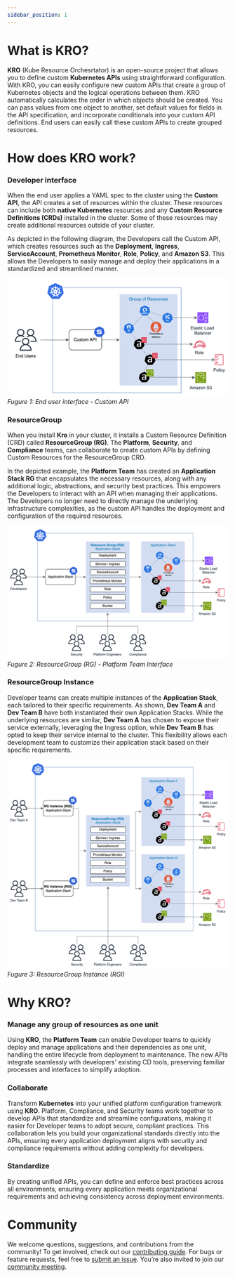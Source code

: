 ```yaml
---
sidebar_position: 1
---
```


# What is KRO?

**KRO** (Kube Resource Orchesrtator) is an open-source project that allows you
to define custom **Kubernetes APIs** using straightforward configuration. With
KRO, you can easily configure new custom APIs that create a group of Kubernetes
objects and the logical operations between them. KRO automatically calculates
the order in which objects should be created. You can pass values from one
object to another, set default values for fields in the API specification, and
incorporate conditionals into your custom API definitions. End users can easily
call these custom APIs to create grouped resources.

# How does KRO work?

### Developer interface

When the end user applies a YAML spec to the cluster using the **Custom API**,
the API creates a set of resources within the cluster. These resources can
include both **native Kubernetes** resources and any **Custom Resource
Definitions (CRDs)** installed in the cluster. Some of these resources may
create additional resources outside of your cluster.

As depicted in the following diagram, the Developers call the Custom API, which
creates resources such as the **Deployment**, **Ingress**, **ServiceAccount**,
**Prometheus Monitor**, **Role**, **Policy**, and **Amazon S3**. This allows the
Developers to easily manage and deploy their applications in a standardized and
streamlined manner.

![End user interface - Custom API](../../../images/architecture-diagrams/Kro-Dev-Interface.png)
_Fugure 1: End user interface - Custom API_

### ResourceGroup

When you install **Kro** in your cluster, it installs a Custom Resource
Definition (CRD) called **ResourceGroup (RG)**. The **Platform**, **Security**,
and **Compliance** teams, can collaborate to create custom APIs by defining
Custom Resources for the ResourceGroup CRD.

In the depicted example, the **Platform Team** has created an **Application
Stack RG** that encapsulates the necessary resources, along with any additional
logic, abstractions, and security best practices. This empowers the Developers
to interact with an API when managing their applications. The Developers no
longer need to directly manage the underlying infrastructure complexities, as
the custom API handles the deployment and configuration of the required
resources.

![Platform Team Interface](../../../images/architecture-diagrams/Kro-Platform-Team.png)
_Fugure 2: ResourceGroup (RG) - Platform Team Interface_

### ResourceGroup Instance

Developer teams can create multiple instances of the **Application Stack**, each
tailored to their specific requirements. As shown, **Dev Team A** and **Dev Team
B** have both instantiated their own Application Stacks. While the underlying
resources are similar, **Dev Team A** has chosen to expose their service
externally, leveraging the Ingress option, while **Dev Team B** has opted to
keep their service internal to the cluster. This flexibility allows each
development team to customize their application stack based on their specific
requirements.

![ResourceGroup Instance](../../../images/architecture-diagrams/Kro-Instance.png)
_Fugure 3: ResourceGroup Instance (RGI)_

# Why KRO?

### Manage any group of resources as one unit

Using **KRO**, the **Platform Team** can enable Developer teams to quickly
deploy and manage applications and their dependencies as one unit, handling the
entire lifecycle from deployment to maintenance. The new APIs integrate
seamlessly with developers' existing CD tools, preserving familiar processes and
interfaces to simplify adoption.

### Collaborate

Transform **Kubernetes** into your unified platform configuration framework
using **KRO**. Platform, Compliance, and Security teams work together to develop
APIs that standardize and streamline configurations, making it easier for
Developer teams to adopt secure, compliant practices. This collaboration lets
you build your organizational standards directly into the APIs, ensuring every
application deployment aligns with security and compliance requirements without
adding complexity for developers.

### Standardize

By creating unified APIs, you can define and enforce best practices across all
environments, ensuring every application meets organizational requirements and
achieving consistency across deployment environments.

# Community

We welcome questions, suggestions, and contributions from the community! To get
involved, check out our
[contributing guide](https://github.com/awslabs/kro/blob/main/CONTRIBUTING.md).
For bugs or feature requests, feel free to
[submit an issue](https://github.com/awslabs/kro/issues). You’re also invited to
join our
[community meeting](https://github.com/awslabs/kro?tab=readme-ov-file#kro).
